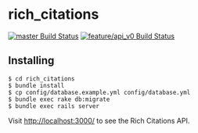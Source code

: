 rich_citations
==============

[![master Build Status](https://travis-ci.org/ploslabs/rich_citations.svg?branch=master)](https://travis-ci.org/ploslabs/rich_citations)
[![feature/api_v0 Build Status](https://travis-ci.org/ploslabs/rich_citations.svg?branch=feature%2Fapi_v0)](https://travis-ci.org/ploslabs/rich_citations)

Installing
----------

```
$ cd rich_citations
$ bundle install
$ cp config/database.example.yml config/database.yml
$ bundle exec rake db:migrate
$ bundle exec rails server
```

Visit <http://localhost:3000/> to see the Rich Citations API.
